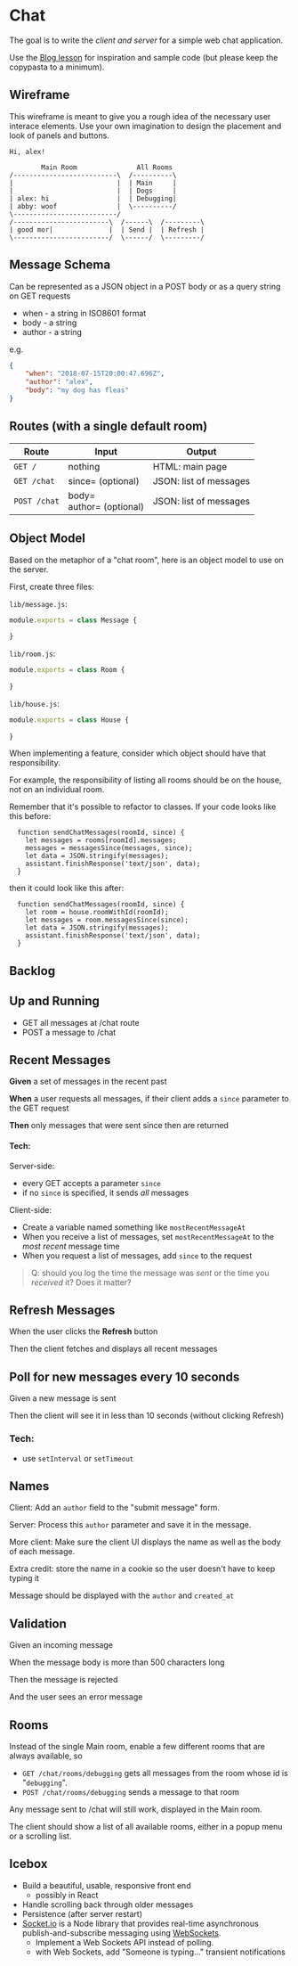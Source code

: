 # Chat

The goal is to write the *client and server* for a simple web chat application.

Use the [Blog lesson](/lessons/server_side_javascript/blog) for inspiration and sample code (but please keep the copypasta to a minimum).

## Wireframe

This wireframe is meant to give you a rough idea of the necessary user interace elements. Use your own imagination to design the placement and look of panels and buttons. 

```
Hi, alex!

        Main Room               All Rooms
/--------------------------\  /----------\
|                          |  | Main     |
|                          |  | Dogs     |
| alex: hi                 |  | Debugging|
| abby: woof               |  \----------/
\--------------------------/
/------------------------\  /------\  /---------\
| good mor|              |  | Send |  | Refresh |
\------------------------/  \------/  \---------/
```

## Message Schema

Can be represented as a JSON object in a POST body or as a query string on GET requests

* when - a string in ISO8601 format
* body - a string
* author - a string

e.g.
```json
{
    "when": "2018-07-15T20:00:47.696Z",
    "author": "alex",
    "body": "my dog has fleas"
}
```

## Routes (with a single default room)

|Route|Input|Output|
|---|---|---|
|`GET /`     | nothing | HTML: main page |
|`GET /chat` | since= (optional) | JSON: list of messages |
|`POST /chat`| body= <br> author= (optional) | JSON: list of messages |

## Object Model

Based on the metaphor of a "chat room", here is an object model to use on the server.

First, create three files:

`lib/message.js`:

```javascript
module.exports = class Message {
  
}
```

`lib/room.js`:

```javascript
module.exports = class Room {
  
}
```

`lib/house.js`:

```javascript
module.exports = class House {
  
}
```

When implementing a feature, consider which object should have that responsibility.

For example, the responsibility of listing all rooms should be on the house, not on an individual room.

Remember that it's possible to refactor to classes. If your code looks like this before:

```
  function sendChatMessages(roomId, since) {
    let messages = rooms[roomId].messages;
    messages = messagesSince(messages, since);
    let data = JSON.stringify(messages);
    assistant.finishResponse('text/json', data);
  }
```

then it could look like this after:

```
  function sendChatMessages(roomId, since) {
    let room = house.roomWithId(roomId);
    let messages = room.messagesSince(since);
    let data = JSON.stringify(messages);
    assistant.finishResponse('text/json', data);
  }
```

## Backlog

<!--BOX-->

## Up and Running

* GET all messages at /chat route
* POST a message to /chat

<!--/BOX-->

<!--BOX-->

## Recent Messages

**Given** a set of messages in the recent past

**When** a user requests all messages, if their client adds a `since` parameter to the GET request

**Then** only messages that were sent since then are returned

#### Tech:

Server-side:

* every GET accepts a parameter `since`
* if no `since` is specified, it sends *all* messages

Client-side:

* Create a variable named something like `mostRecentMessageAt`
* When you receive a list of messages, set `mostRecentMessageAt` to the *most recent* message time
* When you request a list of messages, add `since` to the request

> Q: should you log the time the message was *sent* or the time you *received* it? Does it matter?

<!--/BOX-->

<!--BOX-->

## Refresh Messages

When the user clicks the **Refresh** button

Then the client fetches and displays all recent messages

<!--/BOX-->

<!--BOX-->

## Poll for new messages every 10 seconds

Given a new message is sent

Then the client will see it in less than 10 seconds (without clicking Refresh)

### Tech:

* use `setInterval` or `setTimeout`

<!--/BOX-->

<!--BOX-->

## Names

Client: Add an `author` field to the "submit message" form.

Server: Process this `author` parameter and save it in the message.

More client: Make sure the client UI displays the name as well as the body of each message.

Extra credit: store the name in a cookie so the user doesn't have to keep typing it

Message should be displayed with the `author` and `created_at`

<!--/BOX-->

<!--/BOX-->

## Validation

Given an incoming message

When the message body is more than 500 characters long

Then the message is rejected 

And the user sees an error message

<!--/BOX-->

<!--BOX-->

## Rooms

Instead of the single Main room, enable a few different rooms that are always available, so

  * `GET /chat/rooms/debugging` gets all messages from the room whose id is "`debugging`".
  * `POST /chat/rooms/debugging` sends a message to that room

Any message sent to /chat will still work, displayed in the Main room.

The client should show a list of all available rooms, either in a popup menu or a scrolling list.

<!--/BOX-->


## Icebox

  * Build a beautiful, usable, responsive front end
    * possibly in React
  * Handle scrolling back through older messages
  * Persistence (after server restart)
  * [Socket.io](https://socket.io/) is a Node library that provides real-time asynchronous publish-and-subscribe messaging using [WebSockets](https://developer.mozilla.org/en-US/docs/Web/API/WebSockets_API). 
    * Implement a Web Sockets API instead of polling.
    * with Web Sockets, add "Someone is typing..." transient notifications 


